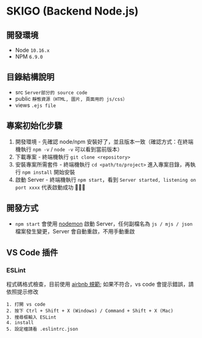 # SKIGO (Backend Node.js)

## 開發環境

- Node `10.16.x`
- NPM `6.9.0`

## 目錄結構說明

- src `Server部分的 source code`
- public `靜態資源（HTML, 圖片, 頁面用的 js/css）`
- views `.ejs file`

## 專案初始化步驟

1. 開發環境 - 先確認 node/npm 安裝好了，並且版本一致（確認方式：在終端機執行 `npm -v` / `node -v` 可以看到當前版本）
2. 下載專案 - 終端機執行 `git clone <repository>`
3. 安裝專案所需套件 - 終端機執行 `cd <path/to/project>` 進入專案目錄，再執行 `npm install` 開始安裝
4. 啟動 Server - 終端機執行 `npm start`，看到 `Server started, listening on port xxxx` 代表啟動成功 :tada::tada::tada:

## 開發方式

- `npm start` 會使用 [nodemon](https://andy6804tw.github.io/2017/12/24/nodemon-tutorial/) 啟動 Server，任何副檔名為 `js / mjs / json` 檔案發生變更，Server 會自動重啟，不用手動重啟

## VS Code 插件

### ESLint

程式碼格式檢查，目前使用 [airbnb 規範](https://github.com/airbnb/javascript); 如果不符合，vs code 會提示錯誤，請依照提示修改

```安裝方式：
1. 打開 vs code
2. 按下 Ctrl + Shift + X (Windows) / Command + Shift + X (Mac)
3. 搜尋框輸入 ESLint
4. install
5. 設定檔請看 .eslintrc.json
```
